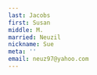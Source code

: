 ```yaml
---
last: Jacobs
first: Susan
middle: M.
married: Neuzil
nickname: Sue
meta: ''
email: neuz97@yahoo.com
---
```

